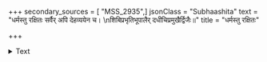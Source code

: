 +++
secondary_sources = [ "MSS_2935",]
jsonClass = "Subhaashita"
text = "धर्मस्तु रक्षितः सर्वैर् अपि देहव्ययेन च।  \nशिबिप्रभृतिभूपालैर् दधीचिप्रमुखैर्द्विजैः॥"
title = "धर्मस्तु रक्षितः"

+++

<details><summary>Text</summary>

धर्मस्तु रक्षितः सर्वैर् अपि देहव्ययेन च।  
शिबिप्रभृतिभूपालैर् दधीचिप्रमुखैर्द्विजैः॥
</details>
